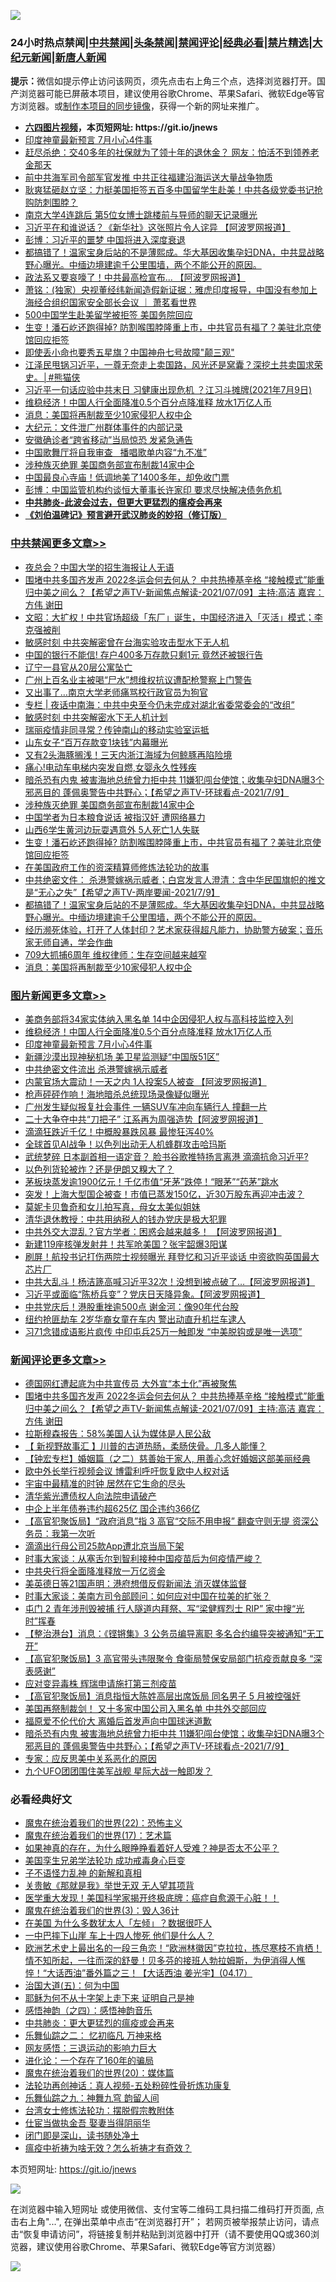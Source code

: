 ![](https://raw.githubusercontent.com/fqnews/bnews/master/64photo/fqnews-qr.jpg)

<div id="tt">
<h3>24小时热点禁闻|<a href="#%E4%B8%AD%E5%85%B1%E7%A6%81%E9%97%BB%E6%9B%B4%E5%A4%9A%E6%96%87%E7%AB%A0">中共禁闻</a>|<a href="#%E5%9B%BE%E7%89%87%E6%96%B0%E9%97%BB%E6%9B%B4%E5%A4%9A%E6%96%87%E7%AB%A0">头条禁闻</a>|<a href="#%E6%96%B0%E9%97%BB%E8%AF%84%E8%AE%BA%E6%9B%B4%E5%A4%9A%E6%96%87%E7%AB%A0">禁闻评论|<a href="#%E5%BF%85%E7%9C%8B%E7%BB%8F%E5%85%B8%E5%A5%BD%E6%96%87">经典必看|<a href="/video.md#%E7%A6%81%E7%89%87%E7%B2%BE%E9%80%89">禁片精选</a>|<a href="https://github.com/fqnews/djy/blob/master/gb/nf1351518.md#1">大纪元新闻</a>|<a href="https://github.com/fqnews/ntdtv/blob/master/gb/prog204.md#1">新唐人新闻</a></h3>
<div><b>提示：</b>微信如提示停止访问该网页，须先点击右上角三个点，选择浏览器打开。国产浏览器可能已屏蔽本项目，建议使用谷歌Chrome、苹果Safari、微软Edge等官方浏览器。或<a href="https://github.com/fqnews/bnews/blob/master/%E5%88%B6%E4%BD%9Cgit%E7%A6%81%E9%97%BB%E9%95%9C%E5%83%8F.md">制作本项目的同步镜像</a>，获得一个新的网址来推广。</div>
<ul>
<li><b><a href="http://d1.bdrive.tk/64.mp4" target="_blank">六四图片视频</a>，本页短网址: https://git.io/jnews</b></li>
<li><a href="/topimagenews/20210709/1583469.md">印度神童最新预言 7月小心4件事</a></li>
<li><a href="/cnnews/20210709/1583426.md">赶尽杀绝：交40多年的社保就为了领十年的退休金？ 网友：怕活不到领养老金那天</a></li>
<li><a href="/cbnews/20210709/1583706.md">前中共海军司令部军官发推 中共正往福建沿海运送大量战争物质</a></li>
<li><a href="/bannedvideo/20210709/1583500.md">耿爽猛砸赵立坚：力挺美国拒签五百多中国留学生赴美！中共各级党委书记抢购防刺围脖？</a></li>
<li><a href="/cnnews/20210709/1583822.md">南京大学4连跳后 第5位女博士跳楼前与导师的聊天记录曝光</a></li>
<li><a href="/cbnews/20210709/1583628.md">习近平在和谁说话？《新华社》这张照片令人诧异 【阿波罗网报道】</a></li>
<li><a href="/finance/20210709/1583727.md">彭博：习近平的噩梦 中国将进入深度衰退</a></li>
<li><a href="/comments/20210709/1583787.md">都搞错了！温家宝身后站的不是薄熙成。华大基因收集孕妇DNA，中共显战略野心曝光。中缅边境建逾千公里围墙，两个不能公开的原因。</a></li>
<li><a href="/cbnews/20210709/1583608.md">政法系又要哀嚎了！中共最高检宣布... 【阿波罗网报道】</a></li>
<li><a href="/cbnews/20210709/1583570.md">萧铭：(独家）央视董经纬新闻造假新证据：雅虎印度报导，中国没有参加上海经合组织国家安全部长会议 ｜ 萧茗看世界</a></li>
<li><a href="/cbnews/20210709/1583451.md">500中国学生赴美留学被拒签 美国务院回应</a></li>
<li><a href="/cbnews/20210709/1583821.md">生变！潘石屹还跑得掉? 防割喉围脖隆重上市，中共官员有福了？美驻北京使馆回应拒签</a></li>
<li><a href="/cnnews/20210709/1583535.md">即使丢小命也要秀五星旗？中国神舟七号故障"颠三观"</a></li>
<li><a href="/comments/20210709/1583492.md">江泽民甩锅习近平，一尊无奈走上卖国路，风光还是窝囊？深挖土共卖国求荣史。│#熊猫侠</a></li>
<li><a href="/bannedvideo/20210709/1583719.md">习近平一句话应验中共末日 习健康出现危机 ？江习斗摊牌(2021年7月9日)</a></li>
<li><a href="/topimagenews/20210710/1583935.md">维稳经济！中国人行全面降准0.5个百分点降准释 放水1万亿人币</a></li>
<li><a href="/cbnews/20210709/1583726.md">消息：美国将再制裁至少10家侵犯人权中企</a></li>
<li><a href="/cbnews/20210709/1583527.md">大纪元：文件泄广州群体事件的内部记录</a></li>
<li><a href="/cbnews/20210709/1583705.md">安徽确诊者“跨省移动”当局惊恐 发紧急通告</a></li>
<li><a href="/ssgc/20210709/1583740.md">中国歌舞厅将自我审查   播唱歌单内容“九不准”</a></li>
<li><a href="/cbnews/20210710/1583943.md">涉种族灭绝罪 美国商务部宣布制裁14家中企</a></li>
<li><a href="/funmedia/20210709/1583572.md">中国最良心寺庙！低调地美了1400多年，却免收门票</a></li>
<li><a href="/headline/20210709/1583748.md">彭博：中国监管机构约谈恒大董事长许家印 要求尽快解决债务危机</a></li>
<li><b><a href="/comments/20200211/1275071.md" target="_blank">中共肺炎-此波会过去，但更大更猛烈的瘟疫会再来</a></b></li>
<li><b><a href="/comments/20200207/1272816.md" target="_blank">《刘伯温碑记》预言避开武汉肺炎的妙招（修订版）</a></b></li>
</ul>
</div>

<div class="catlist">
<h3><a href="/cbnews/" target="_blank">中共禁闻</a><span><a href="/cbnews/" target="_blank" rel="nofollow">更多文章>></a></span></h3>
<ul>
<li><a href="/cbnews/20210710/1584089.md" target="_blank">夜总会？中国大学的招生海报让人无语</a></li>
<li><a href="/comments/20210710/1584082.md" target="_blank">围堵中共多国齐发声   2022冬运会何去何从？ 中共热捧基辛格  “接触模式”能重归中美之间么？【希望之声TV-新闻焦点解读-2021/07/09】主持:高洁  嘉宾：方伟  谢田</a></li>
<li><a href="/cbnews/20210710/1584078.md" target="_blank">文昭：大扩权！中共官场超级「东厂」诞生，中国经济进入「灭活」模式；李克强被削</a></li>
<li><a href="/cbnews/20210710/1584040.md" target="_blank">敏感时刻 中共突解密曾在台海实验攻击型水下无人机</a></li>
<li><a href="/cbnews/20210710/1584039.md" target="_blank">中国的银行不能信! 存户400多万存款只剩1元 竟然还被银行告</a></li>
<li><a href="/cbnews/20210710/1584038.md" target="_blank">辽宁一县官从20层公寓坠亡</a></li>
<li><a href="/cbnews/20210710/1584037.md" target="_blank">广州上百名业主被喝“尸水”想维权抗议遭配枪警察上门警告</a></li>
<li><a href="/cbnews/20210710/1584036.md" target="_blank">又出事了…南京大学老师痛骂校行政官员为狗官</a></li>
<li><a href="/cbnews/20210710/1584032.md" target="_blank">专栏 | 夜话中南海：中共中央至今仍未完成对湖北省委常委会的“改组”</a></li>
<li><a href="/cbnews/20210710/1584029.md" target="_blank">敏感时刻 中共突解密水下无人机计划</a></li>
<li><a href="/cbnews/20210710/1584028.md" target="_blank">瑞丽疫情非同寻常？传钟南山的移动实验室运抵</a></li>
<li><a href="/cbnews/20210710/1584017.md" target="_blank">山东女子“百万存款变1块钱”内幕曝光</a></li>
<li><a href="/cbnews/20210710/1584016.md" target="_blank">又有2头海豚搁浅！三天内浙江海域为何鲸豚再陷险境</a></li>
<li><a href="/cbnews/20210710/1584015.md" target="_blank">痛心!电动车电梯内突发自燃,女婴永久性残疾</a></li>
<li><a href="/comments/20210710/1583952.md" target="_blank">暗杀恐有内鬼 被害海地总统曾力拒中共 11嫌犯闯台使馆；收集孕妇DNA曝3个邪恶目的  蓬佩奥警告中共野心；【希望之声TV-环球看点-2021/7/9】</a></li>
<li><a href="/cbnews/20210710/1583943.md" target="_blank">涉种族灭绝罪 美国商务部宣布制裁14家中企</a></li>
<li><a href="/cbnews/20210709/1583850.md" target="_blank">中国学者为日本粮食说话 被指汉奸 遭网络暴力</a></li>
<li><a href="/cbnews/20210709/1583838.md" target="_blank">山西6学生黄河边玩耍遇意外 5人死亡1人失联</a></li>
<li><a href="/cbnews/20210709/1583821.md" target="_blank">生变！潘石屹还跑得掉? 防割喉围脖隆重上市，中共官员有福了？美驻北京使馆回应拒签</a></li>
<li><a href="/cbnews/20210709/1583778.md" target="_blank">在美国政府工作的资深精算师修炼法轮功的故事</a></li>
<li><a href="/comments/20210709/1583797.md" target="_blank">中共绝密文件： 杀港警嫁祸示威者；白宫发言人澄清：含中华民国旗帜的推文是“无心之失”【希望之声TV-两岸要闻-2021/7/9】</a></li>
<li><a href="/comments/20210709/1583787.md" target="_blank">都搞错了！温家宝身后站的不是薄熙成。华大基因收集孕妇DNA，中共显战略野心曝光。中缅边境建逾千公里围墙，两个不能公开的原因。</a></li>
<li><a href="/comments/20210709/1583744.md" target="_blank">经历濒死体验，打开了人体封印？艺术家获得超凡能力，协助警方破案；音乐家无师自通，学会作曲</a></li>
<li><a href="/cbnews/20210709/1583735.md" target="_blank">709大抓捕6周年 维权律师：生存空间越来越窄</a></li>
<li><a href="/cbnews/20210709/1583726.md" target="_blank">消息：美国将再制裁至少10家侵犯人权中企</a></li>

</ul>
</div>
<div class="catlist">
<h3><a href="/topimagenews/" target="_blank">图片新闻</a><span><a href="/topimagenews/" target="_blank" rel="nofollow">更多文章>></a></span></h3>
<ul>
<li><a href="/topimagenews/20210710/1584006.md" target="_blank">美商务部将34家实体纳入黑名单 14中企因侵犯人权与高科技监控入列</a></li>
<li><a href="/topimagenews/20210710/1583935.md" target="_blank">维稳经济！中国人行全面降准0.5个百分点降准释 放水1万亿人币</a></li>
<li><a href="/topimagenews/20210709/1583469.md" target="_blank">印度神童最新预言 7月小心4件事</a></li>
<li><a href="/topimagenews/20210709/1583332.md" target="_blank">新疆沙漠出现神秘机场 美卫星监测疑“中国版51区”</a></li>
<li><a href="/topimagenews/20210708/1583017.md" target="_blank">中共绝密文件流出 杀港警嫁祸示威者</a></li>
<li><a href="/topimagenews/20210708/1582899.md" target="_blank">内蒙官场大震动！一天之内 1人投案5人被查 【阿波罗网报道】</a></li>
<li><a href="/topimagenews/20210708/1582726.md" target="_blank">枪声砰砰作响！海地暗杀总统现场录像疑似曝光</a></li>
<li><a href="/topimagenews/20210707/1582217.md" target="_blank">广州发生疑似报复社会事件 一辆SUV车冲向车辆行人 撞翻一片</a></li>
<li><a href="/topimagenews/20210707/1582216.md" target="_blank">二十大争夺中共“刀把子” 江系再为周强造势【阿波罗网报道】</a></li>
<li><a href="/topimagenews/20210707/1582113.md" target="_blank">滴滴狂跌近千亿！中概股暴跌风暴 最惨狂泻40%</a></li>
<li><a href="/topimagenews/20210707/1582028.md" target="_blank">全球首见AI战争！以色列出动无人机蜂群攻击哈玛斯</a></li>
<li><a href="/topimagenews/20210706/1581728.md" target="_blank">武统梦碎 日本副首相一语定音？ 脸书谷歌推特扬言离港 滴滴抗命习近平?</a></li>
<li><a href="/topimagenews/20210706/1581523.md" target="_blank">以色列货轮被炸？还是伊朗又糗大了？</a></li>
<li><a href="/topimagenews/20210706/1581506.md" target="_blank">茅板块蒸发逾1900亿元！千亿市值“牙茅”跌停！“眼茅”“药茅”跳水</a></li>
<li><a href="/topimagenews/20210706/1581505.md" target="_blank">突发！上海大型国企被查！市值已蒸发150亿，近30万股东再迎冲击波？</a></li>
<li><a href="/topimagenews/20210706/1581222.md" target="_blank">莫妮卡贝鲁奇和女儿拍写真，母女太美似姐妹</a></li>
<li><a href="/topimagenews/20210705/1580992.md" target="_blank">清华退休教授：中共用纳税人的钱办党庆是极大犯罪</a></li>
<li><a href="/topimagenews/20210705/1580819.md" target="_blank">中共外交大混乱？官方学者：困惑会越来越多！ 【阿波罗网报道】</a></li>
<li><a href="/topimagenews/20210705/1580483.md" target="_blank">新建119座核弹发射井！共军呛美国？张宇韶爆3阳谋</a></li>
<li><a href="/topimagenews/20210704/1580353.md" target="_blank">刷屏！航投书记打伤两院士视频曝光 拜登忆和习近平谈话 中资欲购英国最大芯片厂</a></li>
<li><a href="/topimagenews/20210704/1580198.md" target="_blank">中共大乱斗！杨洁篪高喊习近平32次！没想到被点破了&#8230;【阿波罗网报道】</a></li>
<li><a href="/topimagenews/20210704/1580090.md" target="_blank">习近平或面临“陈桥兵变”？党庆日天降异象。【阿波罗网报道】</a></li>
<li><a href="/topimagenews/20210704/1579925.md" target="_blank">中共党庆后！港股重挫逾500点 谢金河：像90年代台股</a></li>
<li><a href="/topimagenews/20210704/1579885.md" target="_blank">纽约抢匪劫车 2岁华裔女童在车内 警出动直升机拦车逮人</a></li>
<li><a href="/topimagenews/20210703/1579780.md" target="_blank">习71念错成语影片疯传 中印屯兵25万一触即发 “中美脱钩或是唯一选项”</a></li>

</ul>
</div>
<div class="catlist">
<h3><a href="/comments/" target="_blank">新闻评论</a><span><a href="/comments/" target="_blank" rel="nofollow">更多文章>></a></span></h3>
<ul>
<li><a href="/comments/20210710/1584085.md" target="_blank">德国网红遭起底为中共宣传员 大外宣“本土化”再被聚焦</a></li>
<li><a href="/comments/20210710/1584082.md" target="_blank">围堵中共多国齐发声   2022冬运会何去何从？ 中共热捧基辛格  “接触模式”能重归中美之间么？【希望之声TV-新闻焦点解读-2021/07/09】主持:高洁  嘉宾：方伟  谢田</a></li>
<li><a href="/comments/20210710/1584070.md" target="_blank">拉斯穆森报告：58%美国人认为媒体是人民公敌</a></li>
<li><a href="/comments/20210710/1584059.md" target="_blank">【 新视野故事汇 】川普的古道热肠，柔肠侠骨。几多人能懂？</a></li>
<li><a href="/comments/20210710/1584057.md" target="_blank">【钟宏专栏】婚姻篇（之二）慈善始于家人, 用善心念好婚姻这部美丽经典</a></li>
<li><a href="/comments/20210710/1584049.md" target="_blank">欧中外长举行视频会议 博雷利呼吁恢复欧中人权对话</a></li>
<li><a href="/comments/20210710/1584035.md" target="_blank">宇宙中最精准的时钟 居然在它生命的尽头</a></li>
<li><a href="/comments/20210710/1584026.md" target="_blank">清华紫光遭债权人向法院申请破产</a></li>
<li><a href="/comments/20210710/1584013.md" target="_blank">中企上半年债券违约超625亿 国企违约366亿</a></li>
<li><a href="/comments/20210710/1584012.md" target="_blank">【高官犯聚饭局】“政府消息”指 3 高官“交际不用申报” 翻查守则无提 资深公务员：我第一次听</a></li>
<li><a href="/comments/20210710/1584011.md" target="_blank">滴滴出行母公司25款App遭北京当局下架</a></li>
<li><a href="/comments/20210710/1584003.md" target="_blank">时事大家谈：从塞舌尔到智利接种中国疫苗后为何疫情严峻？</a></li>
<li><a href="/comments/20210710/1583992.md" target="_blank">中共央行将全面降准释放一万亿资金</a></li>
<li><a href="/comments/20210710/1583990.md" target="_blank">美英德日等21国声明：港府想借反假新闻法 消灭媒体监督</a></li>
<li><a href="/comments/20210710/1583989.md" target="_blank">时事大家谈：美南方司令部顾问：如何应对中国在拉美的扩张？</a></li>
<li><a href="/comments/20210710/1583977.md" target="_blank">屯门 2 青年涉刑毁被捕 行人隧道内拜祭、写“梁健辉烈士 RIP” 家中搜“光时”挥春</a></li>
<li><a href="/comments/20210710/1583976.md" target="_blank">【整治港台】消息：《铿锵集》3 公务员编导离职 多名合约编导突被通知“无工开”</a></li>
<li><a href="/comments/20210710/1583975.md" target="_blank">【高官犯聚饭局】3 高官带头违限聚令 食衞局赞保安局部门抗疫贡献良多 “深表感谢”</a></li>
<li><a href="/comments/20210710/1583974.md" target="_blank">应对变异毒株 辉瑞申请施打第三剂疫苗</a></li>
<li><a href="/comments/20210710/1583973.md" target="_blank">【高官犯聚饭局】消息指恒大陈姓高层出席饭局 同名男子 5 月被控强奸</a></li>
<li><a href="/comments/20210710/1583972.md" target="_blank">美国再祭制裁剑！ 又十多家中国公司入黑名单 中共外交部回应</a></li>
<li><a href="/comments/20210710/1583971.md" target="_blank">福原爱不伦代价大 离婚后首发声向中国球迷道歉</a></li>
<li><a href="/comments/20210710/1583952.md" target="_blank">暗杀恐有内鬼 被害海地总统曾力拒中共 11嫌犯闯台使馆；收集孕妇DNA曝3个邪恶目的  蓬佩奥警告中共野心；【希望之声TV-环球看点-2021/7/9】</a></li>
<li><a href="/comments/20210710/1583948.md" target="_blank">专家：应反思美中关系恶化的原因</a></li>
<li><a href="/comments/20210710/1583947.md" target="_blank">九个UFO团团围住美军战舰 星际大战一触即发？</a></li>

</ul>
</div>

<div class="catlist">
<h3>必看经典好文</h3>
<ul>
<li><a href="/comments/20180804/981524.md" target="_blank">魔鬼在统治着我们的世界(22)：恐怖主义</a></li>
<li><a href="/topimagenews/20180620/960677.md" target="_blank">魔鬼在统治着我们的世界(17)：艺术篇</a></li>
<li><a href="/comments/20200623/1346844.md" target="_blank">如果神真的存在，为什么眼睁睁看着好人受难？神是否太不公平？</a></li>
<li><a href="/comments/20210509/1542373.md" target="_blank">美国孪生兄弟学法轮功 成功戒毒身心巨变</a></li>
<li><a href="/comments/20190427/1119935.md" target="_blank">子不语怪力乱神 的新解和真相</a></li>
<li><a href="/topimagenews/20170331/738673.md" target="_blank">关贵敏《那就是我》举世无双 无人望其项背</a></li>
<li><a href="/comments/20201115/1431139.md" target="_blank">医学重大发现！美国科学家揭开终极底牌：癌症自愈源于心脏！！</a></li>
<li><a href="/topimagenews/20180521/945342.md" target="_blank">魔鬼在统治着我们的世界(3)：毁人36计</a></li>
<li><a href="/comments/20200427/1319933.md" target="_blank">在美国 为什么多数犹太人「左倾」？数据很吓人</a></li>
<li><a href="/cbnews/20200611/1343057.md" target="_blank">一中巴摔下山崖 车上十四人惨死 他们是什么人？</a></li>
<li><a href="/bannedvideo/20210418/1528557.md" target="_blank">欧洲艺术史上最出名的一段三角恋！“欧洲林徽因”克拉拉，拣尽寒枝不肯栖！情不知所起，一往而深的舒曼！贝多芬的接班人勃拉姆斯，为伊消得人憔悴！“大话西油”番外篇之三！【大话西油 姜光宇】(04.17）</a></li>
<li><a href="/cbnews/20180311/913065.md" target="_blank">治国大道(五)：何为中国</a></li>
<li><a href="/ccpdope/20190803/1168965.md" target="_blank">耶稣为何不从十字架上走下来 证明自己是神</a></li>
<li><a href="/ganwu/20170705/787156.md" target="_blank">感悟神韵（之四）：感悟神韵音乐</a></li>
<li><a href="/comments/20200211/1275071.md" target="_blank">中共肺炎：更大更猛烈的瘟疫或会再来</a></li>
<li><a href="/tculture/20170711/790081.md" target="_blank">乐舞仙踪之二： 忆初临凡 万神来格</a></li>
<li><a href="/cbnews/20200126/1265515.md" target="_blank">网友感悟：三退运动的影响力巨大</a></li>
<li><a href="/comments/20200907/1392278.md" target="_blank">进化论：一个存在了160年的骗局</a></li>
<li><a href="/comments/20180725/976787.md" target="_blank">魔鬼在统治着我们的世界(20)：媒体篇</a></li>
<li><a href="/comments/20190516/1128964.md" target="_blank">法轮功再创神话：真人视频-五处粉碎性骨折炼功康复</a></li>
<li><a href="/tculture/20170718/793528.md" target="_blank">乐舞仙踪之九：神舞九穹 韵留人间</a></li>
<li><a href="/cbnews/20200610/1342772.md" target="_blank">台湾女士修炼法轮功：摆脱假宗教附体</a></li>
<li><a href="/lifebaike/20161111/612348.md" target="_blank">仕宦当做执金吾 娶妻当得阴丽华</a></li>
<li><a href="/tculture/20200803/1373949.md" target="_blank">闭门即是深山，读书随处净土</a></li>
<li><a href="/comments/20200502/1322275.md" target="_blank">瘟疫中祈祷为啥无效？怎么祈祷才有奇效？</a></li>

</ul>
</div>

本页短网址: https://git.io/jnews

![](https://raw.githubusercontent.com/fqnews/bnews/master/64photo/fqnews-qr.jpg)

在浏览器中输入短网址 或使用微信、支付宝等二维码工具扫描二维码打开页面, 点击右上角"...", 在弹出菜单中点击“在浏览器打开”； 若网页被举报禁止访问，请点击“恢复申请访问”，将链接复制并粘贴到浏览器中打开（请不要使用QQ或360浏览器，建议使用谷歌Chrome、苹果Safari、微软Edge等官方浏览器）

![](https://raw.githubusercontent.com/fqnews/bnews/master/64photo/wx.jpg)